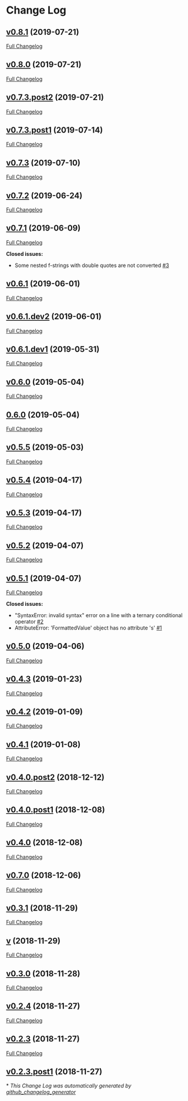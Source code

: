 # Change Log

## [v0.8.1](https://github.com/JarryShaw/f2format/tree/v0.8.1) (2019-07-21)
[Full Changelog](https://github.com/JarryShaw/f2format/compare/v0.8.0...v0.8.1)

## [v0.8.0](https://github.com/JarryShaw/f2format/tree/v0.8.0) (2019-07-21)
[Full Changelog](https://github.com/JarryShaw/f2format/compare/v0.7.3.post2...v0.8.0)

## [v0.7.3.post2](https://github.com/JarryShaw/f2format/tree/v0.7.3.post2) (2019-07-21)
[Full Changelog](https://github.com/JarryShaw/f2format/compare/v0.7.3.post1...v0.7.3.post2)

## [v0.7.3.post1](https://github.com/JarryShaw/f2format/tree/v0.7.3.post1) (2019-07-14)
[Full Changelog](https://github.com/JarryShaw/f2format/compare/v0.7.3...v0.7.3.post1)

## [v0.7.3](https://github.com/JarryShaw/f2format/tree/v0.7.3) (2019-07-10)
[Full Changelog](https://github.com/JarryShaw/f2format/compare/v0.7.2...v0.7.3)

## [v0.7.2](https://github.com/JarryShaw/f2format/tree/v0.7.2) (2019-06-24)
[Full Changelog](https://github.com/JarryShaw/f2format/compare/v0.7.1...v0.7.2)

## [v0.7.1](https://github.com/JarryShaw/f2format/tree/v0.7.1) (2019-06-09)
[Full Changelog](https://github.com/JarryShaw/f2format/compare/v0.6.1...v0.7.1)

**Closed issues:**

- Some nested f-strings with double quotes are not converted [\#3](https://github.com/JarryShaw/f2format/issues/3)

## [v0.6.1](https://github.com/JarryShaw/f2format/tree/v0.6.1) (2019-06-01)
[Full Changelog](https://github.com/JarryShaw/f2format/compare/v0.6.1.dev2...v0.6.1)

## [v0.6.1.dev2](https://github.com/JarryShaw/f2format/tree/v0.6.1.dev2) (2019-06-01)
[Full Changelog](https://github.com/JarryShaw/f2format/compare/v0.6.1.dev1...v0.6.1.dev2)

## [v0.6.1.dev1](https://github.com/JarryShaw/f2format/tree/v0.6.1.dev1) (2019-05-31)
[Full Changelog](https://github.com/JarryShaw/f2format/compare/v0.6.0...v0.6.1.dev1)

## [v0.6.0](https://github.com/JarryShaw/f2format/tree/v0.6.0) (2019-05-04)
[Full Changelog](https://github.com/JarryShaw/f2format/compare/0.6.0...v0.6.0)

## [0.6.0](https://github.com/JarryShaw/f2format/tree/0.6.0) (2019-05-04)
[Full Changelog](https://github.com/JarryShaw/f2format/compare/v0.5.5...0.6.0)

## [v0.5.5](https://github.com/JarryShaw/f2format/tree/v0.5.5) (2019-05-03)
[Full Changelog](https://github.com/JarryShaw/f2format/compare/v0.5.4...v0.5.5)

## [v0.5.4](https://github.com/JarryShaw/f2format/tree/v0.5.4) (2019-04-17)
[Full Changelog](https://github.com/JarryShaw/f2format/compare/v0.5.3...v0.5.4)

## [v0.5.3](https://github.com/JarryShaw/f2format/tree/v0.5.3) (2019-04-17)
[Full Changelog](https://github.com/JarryShaw/f2format/compare/v0.5.2...v0.5.3)

## [v0.5.2](https://github.com/JarryShaw/f2format/tree/v0.5.2) (2019-04-07)
[Full Changelog](https://github.com/JarryShaw/f2format/compare/v0.5.1...v0.5.2)

## [v0.5.1](https://github.com/JarryShaw/f2format/tree/v0.5.1) (2019-04-07)
[Full Changelog](https://github.com/JarryShaw/f2format/compare/v0.5.0...v0.5.1)

**Closed issues:**

- "SyntaxError: invalid syntax" error on a line with a ternary conditional operator [\#2](https://github.com/JarryShaw/f2format/issues/2)
- AttributeError: 'FormattedValue' object has no attribute 's' [\#1](https://github.com/JarryShaw/f2format/issues/1)

## [v0.5.0](https://github.com/JarryShaw/f2format/tree/v0.5.0) (2019-04-06)
[Full Changelog](https://github.com/JarryShaw/f2format/compare/v0.4.3...v0.5.0)

## [v0.4.3](https://github.com/JarryShaw/f2format/tree/v0.4.3) (2019-01-23)
[Full Changelog](https://github.com/JarryShaw/f2format/compare/v0.4.2...v0.4.3)

## [v0.4.2](https://github.com/JarryShaw/f2format/tree/v0.4.2) (2019-01-09)
[Full Changelog](https://github.com/JarryShaw/f2format/compare/v0.4.1...v0.4.2)

## [v0.4.1](https://github.com/JarryShaw/f2format/tree/v0.4.1) (2019-01-08)
[Full Changelog](https://github.com/JarryShaw/f2format/compare/v0.4.0.post2...v0.4.1)

## [v0.4.0.post2](https://github.com/JarryShaw/f2format/tree/v0.4.0.post2) (2018-12-12)
[Full Changelog](https://github.com/JarryShaw/f2format/compare/v0.4.0.post1...v0.4.0.post2)

## [v0.4.0.post1](https://github.com/JarryShaw/f2format/tree/v0.4.0.post1) (2018-12-08)
[Full Changelog](https://github.com/JarryShaw/f2format/compare/v0.4.0...v0.4.0.post1)

## [v0.4.0](https://github.com/JarryShaw/f2format/tree/v0.4.0) (2018-12-08)
[Full Changelog](https://github.com/JarryShaw/f2format/compare/v0.7.0...v0.4.0)

## [v0.7.0](https://github.com/JarryShaw/f2format/tree/v0.7.0) (2018-12-06)
[Full Changelog](https://github.com/JarryShaw/f2format/compare/v0.3.1...v0.7.0)

## [v0.3.1](https://github.com/JarryShaw/f2format/tree/v0.3.1) (2018-11-29)
[Full Changelog](https://github.com/JarryShaw/f2format/compare/v...v0.3.1)

## [v](https://github.com/JarryShaw/f2format/tree/v) (2018-11-29)
[Full Changelog](https://github.com/JarryShaw/f2format/compare/v0.3.0...v)

## [v0.3.0](https://github.com/JarryShaw/f2format/tree/v0.3.0) (2018-11-28)
[Full Changelog](https://github.com/JarryShaw/f2format/compare/v0.2.4...v0.3.0)

## [v0.2.4](https://github.com/JarryShaw/f2format/tree/v0.2.4) (2018-11-27)
[Full Changelog](https://github.com/JarryShaw/f2format/compare/v0.2.3...v0.2.4)

## [v0.2.3](https://github.com/JarryShaw/f2format/tree/v0.2.3) (2018-11-27)
[Full Changelog](https://github.com/JarryShaw/f2format/compare/v0.2.3.post1...v0.2.3)

## [v0.2.3.post1](https://github.com/JarryShaw/f2format/tree/v0.2.3.post1) (2018-11-27)


\* *This Change Log was automatically generated by [github_changelog_generator](https://github.com/skywinder/Github-Changelog-Generator)*